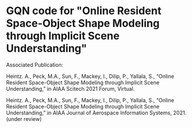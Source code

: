 # GQN code for "Online Resident Space-Object Shape Modeling through Implicit Scene Understanding"

Associated Publication:

Heintz. A., Peck, M.A., Sun, F., Mackey, I., Dilip, P., Yallala, S., “Online Resident Space-Object Shape Modeling through Implicit Scene Understanding,” in AIAA Scitech 2021 Forum, Virtual.

Heintz. A., Peck, M.A., Sun, F., Mackey, I., Dilip, P., Yallala, S., “Online Resident Space-Object Shape Modeling through Implicit Scene Understanding,” in AIAA Journal of Aerospace Information Systems, 2021. (under review)
